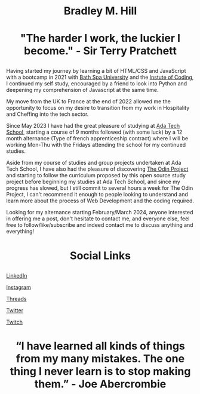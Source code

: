 
# <p align="center">Bradley M. Hill</p>
  

# <p align="center">"The harder I work, the luckier I become." - Sir Terry Pratchett</p>

    
Having started my journey by learning a bit of HTML/CSS and JavaScript with a bootcamp in 2021 with [Bath Spa University](https://www.bathspa.ac.uk/courses/short-courses/skills-bootcamps/) and the [Instute of Coding](https://instituteofcoding.org/), I continued my self study, encouraged by a friend to look into Python and deepening my comprehension of Javascript at the same time.

My move from the UK to France at the end of 2022 allowed me the opportunity to focus on my desire to transition from my work in Hospitality and Cheffing into the tech sector.

Since May 2023 I have had the great pleasure of studying at [Ada Tech School](https://adatechschool.fr/), starting a course of 9 months followed (with some luck) by a 12 month alternance (Type of french apprenticeship contract) where I will be working Mon-Thu with the Fridays attending the school for my continued studies.

Aside from my course of studies and group projects undertaken at Ada Tech School, I have also had the pleasure of discovering [The Odin Project](https://www.theodinproject.com) and starting to follow the curriculum proposed by this open source study project before beginning my studies at Ada Tech School, and since my progress has slowed, but I still commit to several hours a week for The Odin Project, I can't recommend it enough to people looking to understand and learn more about the process of Web Development and the coding required.

Looking for my alternance starting February/March 2024, anyone interested in offering me a post, don't hesitate to contact me, and everyone else, feel free to follow/like/subscribe and indeed contact me to discuss anything and everything!




# <p align="center">Social Links</p>

 [LinkedIn ](https://www.linkedin.com/in/bradley-michael-hill/)

[Instagram](https://www.instagram.com/hill.bradley/)
        
[Threads](https://www.threads.net/@hill.bradley)
        
[Twitter](https://twitter.com/KingmObYojimbo)

[Twitch](https://www.twitch.tv/kingmobyojimbo)



# <p align="center">“I have learned all kinds of things from my many mistakes. The one thing I never learn is to stop making them.” - Joe Abercrombie</p>
  
    